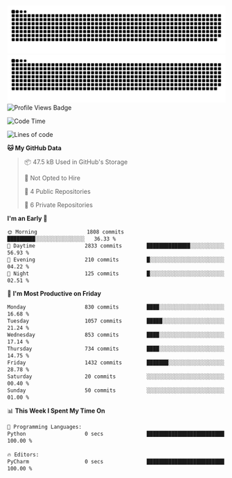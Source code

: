 <img src="https://github.com/nielsbaggerman/nielsbaggerman/blob/output/github-contribution-grid-snake.svg#gh-light-mode-only" alt="GitHub Snake Light">
<img src="https://github.com/nielsbaggerman/nielsbaggerman/blob/output/github-contribution-grid-snake-dark.svg#gh-dark-mode-only" alt="GitHub Snake Dark">
<img src="https://komarev.com/ghpvc/?username=nielsbaggerman&amp;label=Profile+Views" alt="Profile Views Badge" />

<!--START_SECTION:waka-->
![Code Time](http://img.shields.io/badge/Code%20Time-2%2C136%20hrs%203%20mins-blue)

![Lines of code](https://img.shields.io/badge/From%20Hello%20World%20I%27ve%20Written-7.5%20million%20lines%20of%20code-blue)

**🐱 My GitHub Data** 

> 📦 47.5 kB Used in GitHub's Storage 
 > 
> 🚫 Not Opted to Hire
 > 
> 📜 4 Public Repositories 
 > 
> 🔑 6 Private Repositories 
 > 
**I'm an Early 🐤** 

```text
🌞 Morning                1808 commits        █████████░░░░░░░░░░░░░░░░   36.33 % 
🌆 Daytime                2833 commits        ██████████████░░░░░░░░░░░   56.93 % 
🌃 Evening                210 commits         █░░░░░░░░░░░░░░░░░░░░░░░░   04.22 % 
🌙 Night                  125 commits         █░░░░░░░░░░░░░░░░░░░░░░░░   02.51 % 
```
📅 **I'm Most Productive on Friday** 

```text
Monday                   830 commits         ████░░░░░░░░░░░░░░░░░░░░░   16.68 % 
Tuesday                  1057 commits        █████░░░░░░░░░░░░░░░░░░░░   21.24 % 
Wednesday                853 commits         ████░░░░░░░░░░░░░░░░░░░░░   17.14 % 
Thursday                 734 commits         ████░░░░░░░░░░░░░░░░░░░░░   14.75 % 
Friday                   1432 commits        ███████░░░░░░░░░░░░░░░░░░   28.78 % 
Saturday                 20 commits          ░░░░░░░░░░░░░░░░░░░░░░░░░   00.40 % 
Sunday                   50 commits          ░░░░░░░░░░░░░░░░░░░░░░░░░   01.00 % 
```


📊 **This Week I Spent My Time On** 

```text
💬 Programming Languages: 
Python                   0 secs              █████████████████████████   100.00 % 

🔥 Editors: 
PyCharm                  0 secs              █████████████████████████   100.00 % 
```


<!--END_SECTION:waka-->
